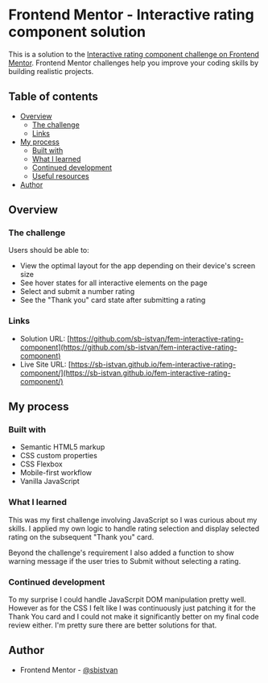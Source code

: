 # Frontend Mentor - Interactive rating component solution

This is a solution to the [Interactive rating component challenge on Frontend Mentor](https://www.frontendmentor.io/challenges/interactive-rating-component-koxpeBUmI). Frontend Mentor challenges help you improve your coding skills by building realistic projects. 

## Table of contents

- [Overview](#overview)
  - [The challenge](#the-challenge)
  - [Links](#links)
- [My process](#my-process)
  - [Built with](#built-with)
  - [What I learned](#what-i-learned)
  - [Continued development](#continued-development)
  - [Useful resources](#useful-resources)
- [Author](#author)

## Overview

### The challenge

Users should be able to:

- View the optimal layout for the app depending on their device's screen size
- See hover states for all interactive elements on the page
- Select and submit a number rating
- See the "Thank you" card state after submitting a rating

### Links

- Solution URL: [https://github.com/sb-istvan/fem-interactive-rating-component](https://github.com/sb-istvan/fem-interactive-rating-component)
- Live Site URL: [https://sb-istvan.github.io/fem-interactive-rating-component/](https://sb-istvan.github.io/fem-interactive-rating-component/)

## My process

### Built with

- Semantic HTML5 markup
- CSS custom properties
- CSS Flexbox
- Mobile-first workflow
- Vanilla JavaScript

### What I learned

This was my first challenge involving JavaScript so I was curious about my skills. I applied my own logic to handle rating selection and display selected rating on the subsequent "Thank you" card.

Beyond the challenge's requirement I also added a function to show warning message if the user tries to Submit without selecting a rating.

### Continued development

To my surprise I could handle JavaScrpit DOM manipulation pretty well. However as for the CSS I felt like I was continuously just patching it for the Thank You card and I could not make it significantly better on my final code review either. I'm pretty sure there are better solutions for that.

## Author

- Frontend Mentor - [@sbistvan](https://www.frontendmentor.io/profile/sbistvan)
